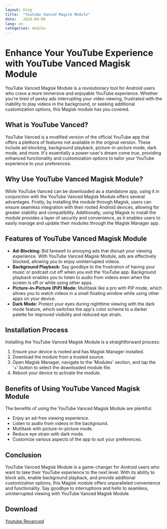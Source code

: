 ```yaml
---
layout: blog
title:  "Youtube Vanced Magisk Module"
date:   2024-04-08
lang: en
categories: module
---
```



# Enhance Your YouTube Experience with YouTube Vanced Magisk Module

YouTube Vanced Magisk Module is a revolutionary tool for Android users who crave a more immersive and enjoyable YouTube experience. Whether you're tired of pesky ads interrupting your video viewing, frustrated with the inability to play videos in the background, or seeking additional customization options, this Magisk module has you covered.

## What is YouTube Vanced?

YouTube Vanced is a modified version of the official YouTube app that offers a plethora of features not available in the original version. These include ad-blocking, background playback, picture-in-picture mode, dark mode, and more. It's essentially a power-user's dream come true, providing enhanced functionality and customization options to tailor your YouTube experience to your preferences.

## Why Use YouTube Vanced Magisk Module?

While YouTube Vanced can be downloaded as a standalone app, using it in conjunction with the YouTube Vanced Magisk Module offers several advantages. Firstly, by installing the module through Magisk, users can ensure seamless integration with their rooted Android devices, allowing for greater stability and compatibility. Additionally, using Magisk to install the module provides a layer of security and convenience, as it enables users to easily manage and update their modules through the Magisk Manager app.

## Features of YouTube Vanced Magisk Module

- **Ad-Blocking:** Bid farewell to annoying ads that disrupt your viewing experience. With YouTube Vanced Magisk Module, ads are effectively blocked, allowing you to enjoy uninterrupted videos.
- **Background Playback:** Say goodbye to the frustration of having your music or podcast cut off when you exit the YouTube app. Background playback enables you to listen to audio from videos even when the screen is off or while using other apps.
- **Picture-in-Picture (PiP) Mode:** Multitask like a pro with PiP mode, which allows you to watch videos in a small floating window while using other apps on your device.
- **Dark Mode:** Protect your eyes during nighttime viewing with the dark mode feature, which switches the app's color scheme to a darker palette for improved visibility and reduced eye strain.

## Installation Process

Installing the YouTube Vanced Magisk Module is a straightforward process:

1. Ensure your device is rooted and has Magisk Manager installed.
2. Download the module from a trusted source.
3. Open Magisk Manager, navigate to the 'Modules' section, and tap the '+' button to select the downloaded module file.
4. Reboot your device to activate the module.

## Benefits of Using YouTube Vanced Magisk Module

The benefits of using the YouTube Vanced Magisk Module are plentiful:

- Enjoy an ad-free viewing experience.
- Listen to audio from videos in the background.
- Multitask with picture-in-picture mode.
- Reduce eye strain with dark mode.
- Customize various aspects of the app to suit your preferences.

## Conclusion

YouTube Vanced Magisk Module is a game-changer for Android users who want to take their YouTube experience to the next level. With its ability to block ads, enable background playback, and provide additional customization options, this Magisk module offers unparalleled convenience and functionality. Say goodbye to interruptions and hello to seamless, uninterrupted viewing with YouTube Vanced Magisk Module.
## Download

[Youtube Revanced](https://www.magiskflash.com/#?url=mLO0bLF4Gw17v7byQ81hvLDrQRThGdl5ck2wFVK0GqM0G7gtvEO9WfYubfT8WR5jQRPunRXdmEDoGR9tQLTiQI5svZ9i)
